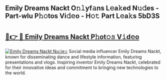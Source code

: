 ## Emily Dreams Nackt O𝚗𝚕yf𝚊ns L𝚎a𝚔ed N𝚞𝚍es - Part-wIu P𝚑𝚘tos Vi𝚍𝚎o - H𝚘𝚝 Part L𝚎a𝚔s 5bD3S

# <h2><a href="http://kfbsdh3.oniu.top/?m=Emily+Dreams+Nackt">🔗👉 🔴 Emily Dreams Nackt P𝚑ot𝚘𝚜 V𝚒d𝚎o</a></h2>

[![Emily Dreams Nackt Nu𝚍e𝚜](https://i.imgur.com/0qMVB7G.gif)](http://kfbsdh3.oniu.top/?m=Emily+Dreams+Nackt)
Social media influencer Emily Dreams Nackt, known for disseminating dance and lifestyle information, featuring presentations and vlogs. Inspiring inventor Emily Dreams Nackt, celebrated for their innovative ideas and commitment to bringing new technologies to the world.  
